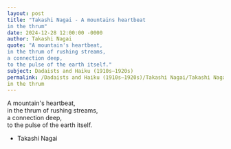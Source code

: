 ```yaml
---
layout: post
title: "Takashi Nagai - A mountains heartbeat  
in the thrum"
date: 2024-12-28 12:00:00 -0000
author: Takashi Nagai
quote: "A mountain's heartbeat,  
in the thrum of rushing streams,  
a connection deep,  
to the pulse of the earth itself."
subject: Dadaists and Haiku (1910s–1920s)
permalink: /Dadaists and Haiku (1910s–1920s)/Takashi Nagai/Takashi Nagai - A mountains heartbeat  
in the thrum
---
```


A mountain's heartbeat,  
in the thrum of rushing streams,  
a connection deep,  
to the pulse of the earth itself.

- Takashi Nagai
